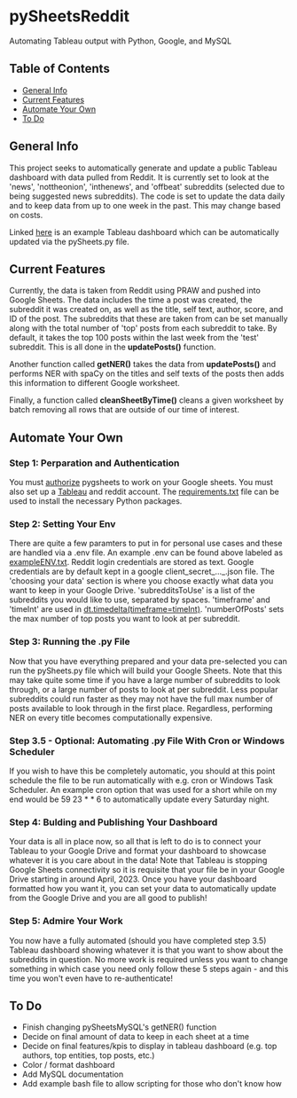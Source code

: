 # pySheetsReddit
Automating Tableau output with Python, Google, and MySQL

## Table of Contents
* [General Info](#general-info)
* [Current Features](#curent-features)
* [Automate Your Own](#automate-your-own)
* [To Do](#to-do)

## General Info
This project seeks to automatically generate and update a public Tableau dashboard with data pulled from Reddit.  It is currently set to look at the 'news', 'nottheonion', 'inthenews', and 'offbeat' subreddits (selected due to being suggested news subreddits).  The code is set to update the data daily and to keep data from up to one week in the past.  This may change based on costs.  

Linked [here](https://public.tableau.com/app/profile/zade.alfalah/viz/pySheetsReddit/Dashboard1?publish=yes) is an example Tableau dashboard which can be automatically updated via the pySheets.py file.

## Current Features
Currently, the data is taken from Reddit using PRAW and pushed into Google Sheets.  The data includes the time a post was created, the subreddit it was created on, as well as the title, self text, author, score, and ID of the post.  The subreddits that these are taken from can be set manually along with the total number of 'top' posts from each subreddit to take.  By default, it takes the top 100 posts within the last week from the 'test' subreddit.  This is all done in the **updatePosts()** function.

Another function called **getNER()** takes the data from **updatePosts()** and performs NER with spaCy on the titles and self texts of the posts then adds this information to different Google worksheet.  

Finally, a function called **cleanSheetByTime()** cleans a given worksheet by batch removing all rows that are outside of our time of interest.

## Automate Your Own
### Step 1: Perparation and Authentication 
You must [authorize](https://pygsheets.readthedocs.io/en/stable/authorization.html) pygsheets to work on your Google sheets.  You must also set up a [Tableau](https://public.tableau.com/app/discover) and reddit account.  The [requirements.txt](https://github.com/zadealfalah/pySheetsReddit/blob/main/requirements.txt) file can be used to install the necessary Python packages.
### Step 2: Setting Your Env
There are quite a few paramters to put in for personal use cases and these are handled via a .env file.  An example .env can be found above labeled as [exampleENV.txt](https://github.com/zadealfalah/pySheetsReddit/blob/main/exampleENV.txt).  Reddit login credentials are stored as text.  Google credentials are by default kept in a google client_secret_..._.json file.  The 'choosing your data' section is where you choose exactly what data you want to keep in your Google Drive.  'subredditsToUse' is a list of the subreddits you would like to use, separated by spaces.  'timeframe' and 'timeInt' are used in [dt.timedelta(timeframe=timeInt)](https://docs.python.org/3/library/datetime.html).  'numberOfPosts' sets the max number of top posts you want to look at per subreddit.  
### Step 3: Running the .py File
Now that you have everything prepared and your data pre-selected you can run the pySheets.py file which will build your Google Sheets.  Note that this may take quite some time if you have a large number of subreddits to look through, or a large number of posts to look at per subreddit.  Less popular subreddits could run faster as they may not have the full max number of posts available to look through in the first place.  Regardless, performing NER on every title becomes computationally expensive.
### Step 3.5 - Optional: Automating .py File With Cron or Windows Scheduler
If you wish to have this be completely automatic, you should at this point schedule the file to be run automatically with e.g. cron or Windows Task Scheduler.  An example cron option that was used for a short while on my end would be 59 23 * * 6  to automatically update every Saturday night.
### Step 4: Bulding and Publishing Your Dashboard
Your data is all in place now, so all that is left to do is to connect your Tableau to your Google Drive and format your dashboard to showcase whatever it is you care about in the data!
Note that Tableau is stopping Google Sheets connectivity so it is requisite that your file be in your Google Drive starting in around April, 2023.  Once you have your dashboard formatted how you want it, you can set your data to automatically update from the Google Drive and you are all good to publish!
### Step 5: Admire Your Work
You now have a fully automated (should you have completed step 3.5) Tableau dashboard showing whatever it is that you want to show about the subreddits in question.  No more work is required unless you want to change something in which case you need only follow these 5 steps again - and this time you won't even have to re-authenticate!


## To Do
- Finish changing pySheetsMySQL's getNER() function
- Decide on final amount of data to keep in each sheet at a time
- Decide on final features/kpis to display in tableau dashboard (e.g. top authors, top entities, top posts, etc.)
- Color / format dashboard 
- Add MySQL documentation
- Add example bash file to allow scripting for those who don't know how
